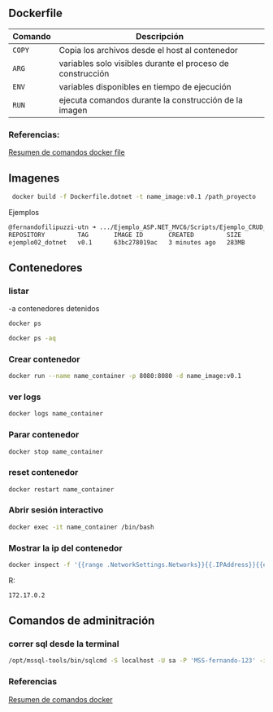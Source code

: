 ﻿
## Dockerfile

| Comando  | Descripción                                                    |
|----------|----------------------------------------------------------------|
|``COPY``  | Copia los archivos desde el host al contenedor                 |
|``ARG``   | variables solo visibles durante el proceso de construcción     |
|``ENV``   | variables disponibles en tiempo de ejecución                   |
|``RUN``   | ejecuta comandos durante la construcción de la imagen          |

 
### Referencias:
[Resumen de comandos docker file](https://docs.google.com/document/d/19iBZtqOpPS8-sLie3ezD2BSc3xpYNJ2w/preview)

## Imagenes

```bash
 docker build -f Dockerfile.dotnet -t name_image:v0.1 /path_proyecto
 ```

 Ejemplos

```bash
@fernandofilipuzzi-utn ➜ .../Ejemplo_ASP.NET_MVC6/Scripts/Ejemplo_CRUD_Simple_Login/docker (main) $ docker images -a
REPOSITORY         TAG       IMAGE ID       CREATED         SIZE
ejemplo02_dotnet   v0.1      63bc278019ac   3 minutes ago   283MB
```


## Contenedores

### listar
-a contenedores detenidos

```bash
docker ps
```

```bash
docker ps -aq
````

### Crear contenedor
```bash
docker run --name name_container -p 8080:8080 -d name_image:v0.1 
```

### ver logs
```bash
docker logs name_container
```

### Parar contenedor
```bash
docker stop name_container
```

### reset contenedor
```bash
docker restart name_container
```

### Abrir sesión interactivo
```bash
docker exec -it name_container /bin/bash
```

### Mostrar la ip del contenedor
```bash
docker inspect -f '{{range .NetworkSettings.Networks}}{{.IPAddress}}{{end}}' name_container
```
R:
```bash
172.17.0.2
```

## Comandos de adminitración

### correr sql desde la terminal
```bash
/opt/mssql-tools/bin/sqlcmd -S localhost -U sa -P 'MSS-fernando-123' -i /src/ej02/script.sql
```

### Referencias

[Resumen de comandos docker](https://docs.google.com/document/d/12oavJniiUoNuO1E_vE3pisjdlw7A-7wu/preview)







